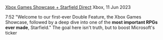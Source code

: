 [Xbox Games Showcase + Starfield Direct](https://www.youtube.com/watch?v=qGtYn7DCIYo)
Xbox, 11 Jun 2023

7:52 "Welcome to our first-ever Double Feature, the Xbox Games Showcase, followed by a deep dive into one of the **most important RPGs ever made**, Starfield."
	The goal here isn't truth, but to boost Microsoft's ticker